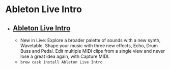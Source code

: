 # Ableton Live Intro
- [Ableton Live Intro](https://www.ableton.com/en/live/)
  - 
  - New in Live: Explore a broader palette of sounds with a new synth, Wavetable. Shape your music with three new effects, Echo, Drum Buss and Pedal. Edit multiple MIDI clips from a single view and never lose a great idea again, with Capture MIDI.
  - `brew cask install Ableton Live Intro`
